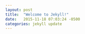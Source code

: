```yaml
---
layout: post
title:  "Welcome to Jekyll!"
date:   2015-11-18 07:03:24 -0500
categories: jekyll update
---
```

